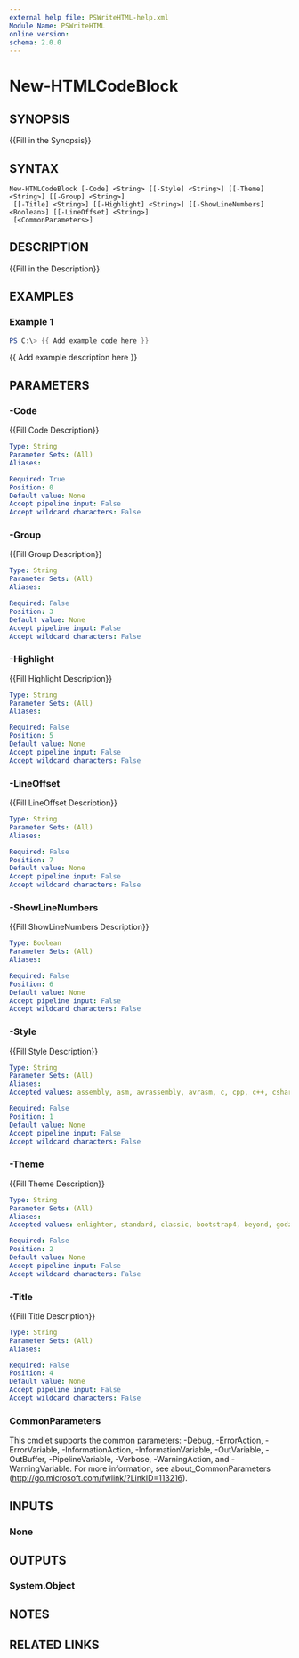 ```yaml
---
external help file: PSWriteHTML-help.xml
Module Name: PSWriteHTML
online version:
schema: 2.0.0
---
```


# New-HTMLCodeBlock

## SYNOPSIS
{{Fill in the Synopsis}}

## SYNTAX

```
New-HTMLCodeBlock [-Code] <String> [[-Style] <String>] [[-Theme] <String>] [[-Group] <String>]
 [[-Title] <String>] [[-Highlight] <String>] [[-ShowLineNumbers] <Boolean>] [[-LineOffset] <String>]
 [<CommonParameters>]
```

## DESCRIPTION
{{Fill in the Description}}

## EXAMPLES

### Example 1
```powershell
PS C:\> {{ Add example code here }}
```

{{ Add example description here }}

## PARAMETERS

### -Code
{{Fill Code Description}}

```yaml
Type: String
Parameter Sets: (All)
Aliases:

Required: True
Position: 0
Default value: None
Accept pipeline input: False
Accept wildcard characters: False
```

### -Group
{{Fill Group Description}}

```yaml
Type: String
Parameter Sets: (All)
Aliases:

Required: False
Position: 3
Default value: None
Accept pipeline input: False
Accept wildcard characters: False
```

### -Highlight
{{Fill Highlight Description}}

```yaml
Type: String
Parameter Sets: (All)
Aliases:

Required: False
Position: 5
Default value: None
Accept pipeline input: False
Accept wildcard characters: False
```

### -LineOffset
{{Fill LineOffset Description}}

```yaml
Type: String
Parameter Sets: (All)
Aliases:

Required: False
Position: 7
Default value: None
Accept pipeline input: False
Accept wildcard characters: False
```

### -ShowLineNumbers
{{Fill ShowLineNumbers Description}}

```yaml
Type: Boolean
Parameter Sets: (All)
Aliases:

Required: False
Position: 6
Default value: None
Accept pipeline input: False
Accept wildcard characters: False
```

### -Style
{{Fill Style Description}}

```yaml
Type: String
Parameter Sets: (All)
Aliases:
Accepted values: assembly, asm, avrassembly, avrasm, c, cpp, c++, csharp, css, cython, cordpro, diff, docker, dockerfile, generic, standard, groovy, go, golang, html, ini, conf, java, js, javascript, jquery, mootools, ext.js, json, kotlin, less, lua, gfm, md, markdown, octave, matlab, nsis, php, powershell, prolog, py, python, raw, ruby, rust, scss, sass, shell, bash, sql, squirrel, swift, typescript, vhdl, visualbasic, vb, xml, yaml

Required: False
Position: 1
Default value: None
Accept pipeline input: False
Accept wildcard characters: False
```

### -Theme
{{Fill Theme Description}}

```yaml
Type: String
Parameter Sets: (All)
Aliases:
Accepted values: enlighter, standard, classic, bootstrap4, beyond, godzilla, eclipse, mootwo, droide, minimal, atomic, dracula, rowhammer

Required: False
Position: 2
Default value: None
Accept pipeline input: False
Accept wildcard characters: False
```

### -Title
{{Fill Title Description}}

```yaml
Type: String
Parameter Sets: (All)
Aliases:

Required: False
Position: 4
Default value: None
Accept pipeline input: False
Accept wildcard characters: False
```

### CommonParameters
This cmdlet supports the common parameters: -Debug, -ErrorAction, -ErrorVariable, -InformationAction, -InformationVariable, -OutVariable, -OutBuffer, -PipelineVariable, -Verbose, -WarningAction, and -WarningVariable. For more information, see about_CommonParameters (http://go.microsoft.com/fwlink/?LinkID=113216).

## INPUTS

### None

## OUTPUTS

### System.Object
## NOTES

## RELATED LINKS
